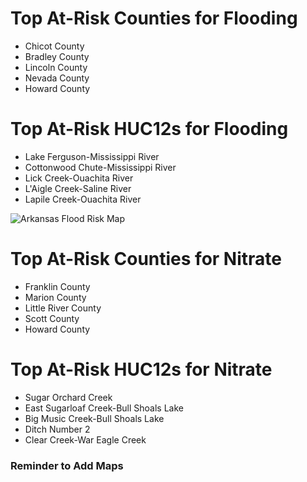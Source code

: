# Top At-Risk Counties for Flooding
  - Chicot County
  - Bradley County
  - Lincoln County
  - Nevada County
  - Howard County


# Top At-Risk HUC12s for Flooding
  - Lake Ferguson-Mississippi River
  - Cottonwood Chute-Mississippi River
  - Lick Creek-Ouachita River
  - L'Aigle Creek-Saline River
  - Lapile Creek-Ouachita River

![Arkansas Flood Risk Map](https://github.com/Danavh697/Top-5-vulnerable-countiesorHUC12-in-each-state/blob/4ba919e1a65784f66d1008296dec84865966f6c2/Maps/Arkansas_Flooding.png)

# Top At-Risk Counties for Nitrate
  - Franklin County
  - Marion County
  - Little River County
  - Scott County
  - Howard County

# Top At-Risk HUC12s for Nitrate
  - Sugar Orchard Creek
  - East Sugarloaf Creek-Bull Shoals Lake
  - Big Music Creek-Bull Shoals Lake
  - Ditch Number 2
  - Clear Creek-War Eagle Creek

### Reminder to Add Maps
